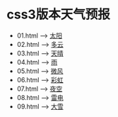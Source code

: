 # css3版本天气预报

+ 01.html --> [太阳](./01.html)
+ 02.html --> [多云](./02.html)
+ 03.html --> [天晴](./03.html)
+ 04.html --> [雨](./04.html)
+ 05.html --> [微风](./05.html)
+ 06.html --> [彩虹](./06.html)
+ 07.html --> [夜空](./07.html)
+ 08.html --> [雷电](./08.html)
+ 09.html --> [大雪](./09.html)
